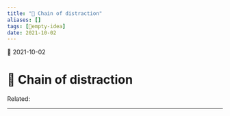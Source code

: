 ```yaml
---
title: "🔗 Chain of distraction"
aliases: []
tags: [💭empty-idea]
date: 2021-10-02
---
```

🌱 2021-10-02
# 🔗 Chain of distraction
Related:
___